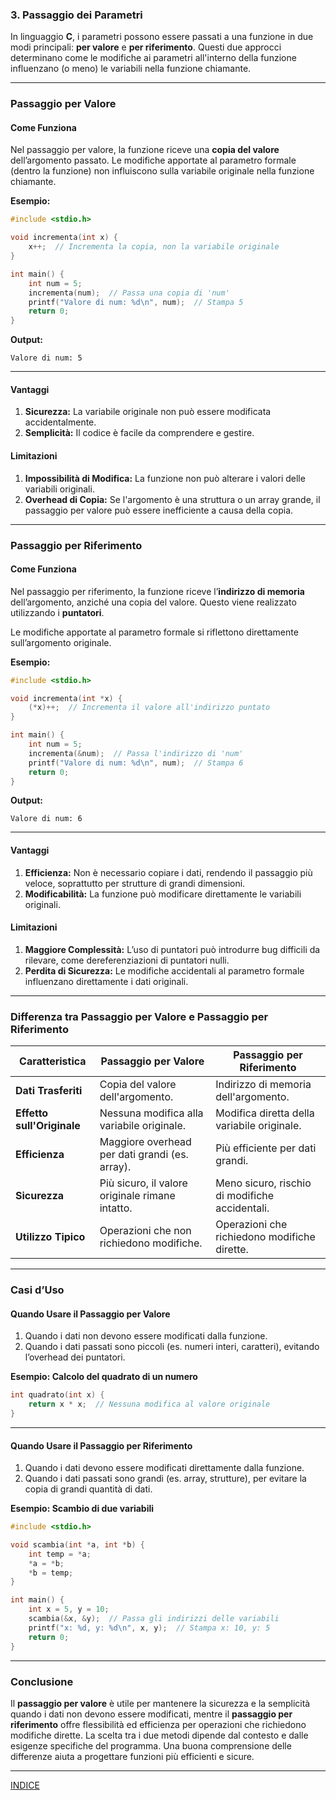 ### **3. Passaggio dei Parametri**

In linguaggio **C**, i parametri possono essere passati a una funzione in due modi principali: **per valore** e **per riferimento**. Questi due approcci determinano come le modifiche ai parametri all'interno della funzione influenzano (o meno) le variabili nella funzione chiamante.

---

### **Passaggio per Valore**

#### **Come Funziona**
Nel passaggio per valore, la funzione riceve una **copia del valore** dell’argomento passato. Le modifiche apportate al parametro formale (dentro la funzione) non influiscono sulla variabile originale nella funzione chiamante.

**Esempio:**
```c
#include <stdio.h>

void incrementa(int x) {
    x++;  // Incrementa la copia, non la variabile originale
}

int main() {
    int num = 5;
    incrementa(num);  // Passa una copia di 'num'
    printf("Valore di num: %d\n", num);  // Stampa 5
    return 0;
}
```

**Output:**
```
Valore di num: 5
```

---

#### **Vantaggi**
1. **Sicurezza:** La variabile originale non può essere modificata accidentalmente.
2. **Semplicità:** Il codice è facile da comprendere e gestire.

#### **Limitazioni**
1. **Impossibilità di Modifica:** La funzione non può alterare i valori delle variabili originali.
2. **Overhead di Copia:** Se l'argomento è una struttura o un array grande, il passaggio per valore può essere inefficiente a causa della copia.

---

### **Passaggio per Riferimento**

#### **Come Funziona**
Nel passaggio per riferimento, la funzione riceve l’**indirizzo di memoria** dell’argomento, anziché una copia del valore. Questo viene realizzato utilizzando i **puntatori**.

Le modifiche apportate al parametro formale si riflettono direttamente sull’argomento originale.

**Esempio:**
```c
#include <stdio.h>

void incrementa(int *x) {
    (*x)++;  // Incrementa il valore all'indirizzo puntato
}

int main() {
    int num = 5;
    incrementa(&num);  // Passa l'indirizzo di 'num'
    printf("Valore di num: %d\n", num);  // Stampa 6
    return 0;
}
```

**Output:**
```
Valore di num: 6
```

---

#### **Vantaggi**
1. **Efficienza:** Non è necessario copiare i dati, rendendo il passaggio più veloce, soprattutto per strutture di grandi dimensioni.
2. **Modificabilità:** La funzione può modificare direttamente le variabili originali.

#### **Limitazioni**
1. **Maggiore Complessità:** L’uso di puntatori può introdurre bug difficili da rilevare, come dereferenziazioni di puntatori nulli.
2. **Perdita di Sicurezza:** Le modifiche accidentali al parametro formale influenzano direttamente i dati originali.

---

### **Differenza tra Passaggio per Valore e Passaggio per Riferimento**

| **Caratteristica**         | **Passaggio per Valore**                          | **Passaggio per Riferimento**                |
|----------------------------|--------------------------------------------------|---------------------------------------------|
| **Dati Trasferiti**        | Copia del valore dell'argomento.                 | Indirizzo di memoria dell'argomento.        |
| **Effetto sull'Originale** | Nessuna modifica alla variabile originale.        | Modifica diretta della variabile originale. |
| **Efficienza**             | Maggiore overhead per dati grandi (es. array).   | Più efficiente per dati grandi.             |
| **Sicurezza**              | Più sicuro, il valore originale rimane intatto.  | Meno sicuro, rischio di modifiche accidentali. |
| **Utilizzo Tipico**        | Operazioni che non richiedono modifiche.         | Operazioni che richiedono modifiche dirette. |

---

### **Casi d’Uso**

#### **Quando Usare il Passaggio per Valore**
1. Quando i dati non devono essere modificati dalla funzione.
2. Quando i dati passati sono piccoli (es. numeri interi, caratteri), evitando l’overhead dei puntatori.

**Esempio: Calcolo del quadrato di un numero**
```c
int quadrato(int x) {
    return x * x;  // Nessuna modifica al valore originale
}
```

---

#### **Quando Usare il Passaggio per Riferimento**
1. Quando i dati devono essere modificati direttamente dalla funzione.
2. Quando i dati passati sono grandi (es. array, strutture), per evitare la copia di grandi quantità di dati.

**Esempio: Scambio di due variabili**
```c
#include <stdio.h>

void scambia(int *a, int *b) {
    int temp = *a;
    *a = *b;
    *b = temp;
}

int main() {
    int x = 5, y = 10;
    scambia(&x, &y);  // Passa gli indirizzi delle variabili
    printf("x: %d, y: %d\n", x, y);  // Stampa x: 10, y: 5
    return 0;
}
```

---

### **Conclusione**

Il **passaggio per valore** è utile per mantenere la sicurezza e la semplicità quando i dati non devono essere modificati, mentre il **passaggio per riferimento** offre flessibilità ed efficienza per operazioni che richiedono modifiche dirette. La scelta tra i due metodi dipende dal contesto e dalle esigenze specifiche del programma. Una buona comprensione delle differenze aiuta a progettare funzioni più efficienti e sicure.

--- 
[INDICE](README.md) 